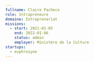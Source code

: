 ```yaml
---
fullname: Claire Pacheco
role: Intrapreneure
domaine: Intraprenariat
missions:
  - start: 2021-01-05
    end: 2022-01-06
    status: admin
    employer: Ministère de la Culture
startups:
  - euphrosyne
---
```


